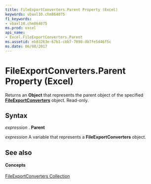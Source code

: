 ```yaml
---
title: FileExportConverters.Parent Property (Excel)
keywords: vbaxl10.chm864075
f1_keywords:
- vbaxl10.chm864075
ms.prod: excel
api_name:
- Excel.FileExportConverters.Parent
ms.assetid: eb03263e-67b1-cbb7-7898-db7fe5d46f5c
ms.date: 06/08/2017
---
```



# FileExportConverters.Parent Property (Excel)

Returns an  **Object** that represents the parent object of the specified **[FileExportConverters](fileexportconverters-object-excel.md)** object. Read-only.


## Syntax

 _expression_ . **Parent**

 _expression_ A variable that represents a **FileExportConverters** object.


## See also


#### Concepts


[FileExportConverters Collection](fileexportconverters-object-excel.md)

